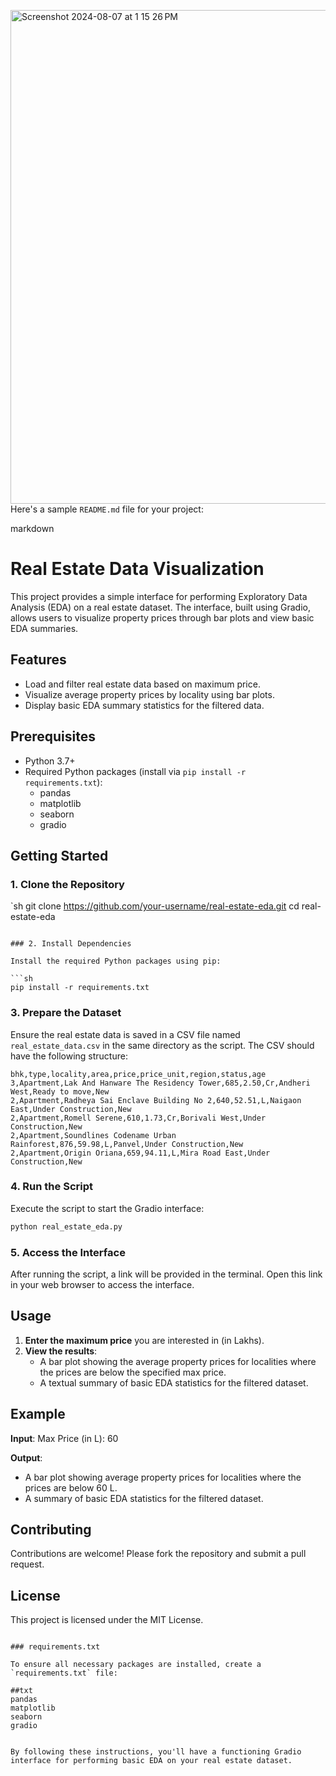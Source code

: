 <img width="790" alt="Screenshot 2024-08-07 at 1 15 26 PM" src="https://github.com/user-attachments/assets/3ff664e0-c6ca-46a1-9b2b-71e41e4f8ca1">Here's a sample `README.md` file for your project:

markdown
# Real Estate Data Visualization



This project provides a simple interface for performing Exploratory Data Analysis (EDA) on a real estate dataset. The interface, built using Gradio, allows users to visualize property prices through bar plots and view basic EDA summaries.

## Features

- Load and filter real estate data based on maximum price.
- Visualize average property prices by locality using bar plots.
- Display basic EDA summary statistics for the filtered data.

## Prerequisites

- Python 3.7+
- Required Python packages (install via `pip install -r requirements.txt`):
  - pandas
  - matplotlib
  - seaborn
  - gradio

## Getting Started

### 1. Clone the Repository

`sh
git clone https://github.com/your-username/real-estate-eda.git
cd real-estate-eda
```

### 2. Install Dependencies

Install the required Python packages using pip:

```sh
pip install -r requirements.txt
```

### 3. Prepare the Dataset

Ensure the real estate data is saved in a CSV file named `real_estate_data.csv` in the same directory as the script. The CSV should have the following structure:

```csv
bhk,type,locality,area,price,price_unit,region,status,age
3,Apartment,Lak And Hanware The Residency Tower,685,2.50,Cr,Andheri West,Ready to move,New
2,Apartment,Radheya Sai Enclave Building No 2,640,52.51,L,Naigaon East,Under Construction,New
2,Apartment,Romell Serene,610,1.73,Cr,Borivali West,Under Construction,New
2,Apartment,Soundlines Codename Urban Rainforest,876,59.98,L,Panvel,Under Construction,New
2,Apartment,Origin Oriana,659,94.11,L,Mira Road East,Under Construction,New
```

### 4. Run the Script

Execute the script to start the Gradio interface:

```sh
python real_estate_eda.py
```

### 5. Access the Interface

After running the script, a link will be provided in the terminal. Open this link in your web browser to access the interface.

## Usage

1. **Enter the maximum price** you are interested in (in Lakhs).
2. **View the results**:
   - A bar plot showing the average property prices for localities where the prices are below the specified max price.
   - A textual summary of basic EDA statistics for the filtered dataset.

## Example

**Input**: Max Price (in L): 60

**Output**: 
- A bar plot showing average property prices for localities where the prices are below 60 L.
- A summary of basic EDA statistics for the filtered dataset.

## Contributing

Contributions are welcome! Please fork the repository and submit a pull request.

## License

This project is licensed under the MIT License.
```

### requirements.txt

To ensure all necessary packages are installed, create a `requirements.txt` file:

##txt
pandas
matplotlib
seaborn
gradio


By following these instructions, you'll have a functioning Gradio interface for performing basic EDA on your real estate dataset.
